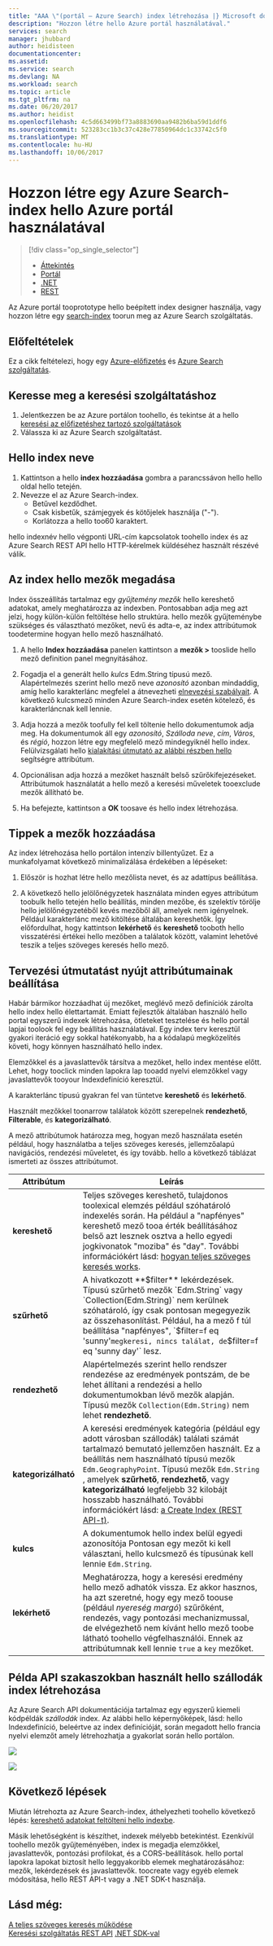 ```yaml
---
title: "AAA \"(portál – Azure Search) index létrehozása |} Microsoft dokumentumok\""
description: "Hozzon létre hello Azure portál használatával."
services: search
manager: jhubbard
author: heidisteen
documentationcenter: 
ms.assetid: 
ms.service: search
ms.devlang: NA
ms.workload: search
ms.topic: article
ms.tgt_pltfrm: na
ms.date: 06/20/2017
ms.author: heidist
ms.openlocfilehash: 4c5d663499bf73a8883690aa9482b6ba59d1ddf6
ms.sourcegitcommit: 523283cc1b3c37c428e77850964dc1c33742c5f0
ms.translationtype: MT
ms.contentlocale: hu-HU
ms.lasthandoff: 10/06/2017
---
```

# <a name="create-an-azure-search-index-using-hello-azure-portal"></a>Hozzon létre egy Azure Search-index hello Azure portál használatával
> [!div class="op_single_selector"]
> * [Áttekintés](search-what-is-an-index.md)
> * [Portál](search-create-index-portal.md)
> * [.NET](search-create-index-dotnet.md)
> * [REST](search-create-index-rest-api.md)
> 
> 

Az Azure portál tooprototype hello beépített index designer használja, vagy hozzon létre egy [search-index](search-what-is-an-index.md) toorun meg az Azure Search szolgáltatás. 

## <a name="prerequisites"></a>Előfeltételek

Ez a cikk feltételezi, hogy egy [Azure-előfizetés](https://azure.microsoft.com/pricing/free-trial/?WT.mc_id=A261C142F) és [Azure Search szolgáltatás](search-create-service-portal.md).  

## <a name="find-your-search-service"></a>Keresse meg a keresési szolgáltatáshoz
1. Jelentkezzen be az Azure portálon toohello, és tekintse át a hello [keresési az előfizetéshez tartozó szolgáltatások](https://portal.azure.com/#blade/HubsExtension/BrowseResourceBlade/resourceType/Microsoft.Search%2FsearchServices)
2. Válassza ki az Azure Search szolgáltatást.

## <a name="name-hello-index"></a>Hello index neve

1. Kattintson a hello **index hozzáadása** gombra a parancssávon hello hello oldal hello tetején.
2. Nevezze el az Azure Search-index. 
   * Betűvel kezdődhet.
   * Csak kisbetűk, számjegyek és kötőjelek használja ("-").
   * Korlátozza a hello too60 karaktert.

  hello indexnév hello végponti URL-cím kapcsolatok toohello index és az Azure Search REST API hello HTTP-kérelmek küldéséhez használt részévé válik.

## <a name="define-hello-fields-of-your-index"></a>Az index hello mezők megadása

Index összeállítás tartalmaz egy *gyűjtemény mezők* hello kereshető adatokat, amely meghatározza az indexben. Pontosabban adja meg azt jelzi, hogy külön-külön feltöltése hello struktúra. hello mezők gyűjteménybe szükséges és választható mezőket, nevű és adta-e, az index attribútumok toodetermine hogyan hello mező használható.

1. A hello **Index hozzáadása** panelen kattintson a **mezők >** tooslide hello mező definition panel megnyitásához. 

2. Fogadja el a generált hello *kulcs* Edm.String típusú mező. Alapértelmezés szerint hello mező neve *azonosító* azonban mindaddig, amíg hello karakterlánc megfelel a átnevezheti [elnevezési szabályait](https://docs.microsoft.com/rest/api/searchservice/Naming-rules). A következő kulcsmező minden Azure Search-index esetén kötelező, és karakterláncnak kell lennie.

3. Adja hozzá a mezők toofully fel kell töltenie hello dokumentumok adja meg. Ha dokumentumok áll egy *azonosító*, *Szálloda neve*, *cím*, *Város*, és *régió*, hozzon létre egy megfelelő mező mindegyiknél hello index. Felülvizsgálati hello [kialakítási útmutató az alábbi részben hello](#design) segítségre attribútum.

4. Opcionálisan adja hozzá a mezőket használt belső szűrőkifejezéseket. Attribútumok használatát a hello mező a keresési műveletek tooexclude mezők állítható be.

5. Ha befejezte, kattintson a **OK** toosave és hello index létrehozása.

## <a name="tips-for-adding-fields"></a>Tippek a mezők hozzáadása

Az index létrehozása hello portálon intenzív billentyűzet. Ez a munkafolyamat következő minimalizálása érdekében a lépéseket:

1. Először is hozhat létre hello mezőlista nevet, és az adattípus beállítása.

2. A következő hello jelölőnégyzetek használata minden egyes attribútum toobulk hello tetején hello beállítás, minden mezőbe, és szelektív törölje hello jelölőnégyzetéből kevés mezőből áll, amelyek nem igényelnek. Például karakterlánc mező kitöltése általában kereshetők. Így előfordulhat, hogy kattintson **lekérhető** és **kereshető** tooboth hello visszatérési értékei hello mezőben a találatok között, valamint lehetővé teszik a teljes szöveges keresés hello mező. 

<a name="design"></a>
## <a name="design-guidance-for-setting-attributes"></a>Tervezési útmutatást nyújt attribútumainak beállítása

Habár bármikor hozzáadhat új mezőket, meglévő mező definíciók zárolta hello index hello élettartamát. Emiatt fejlesztők általában használó hello portal egyszerű indexek létrehozása, ötleteket tesztelése és hello portál lapjai toolook fel egy beállítás használatával. Egy index terv keresztül gyakori iteráció egy sokkal hatékonyabb, ha a kódalapú megközelítés követi, hogy könnyen használható hello index.

Elemzőkkel és a javaslattevők társítva a mezőket, hello index mentése előtt. Lehet, hogy tooclick minden lapokra lap tooadd nyelvi elemzőkkel vagy javaslattevők tooyour Indexdefiníció keresztül.

A karakterlánc típusú gyakran fel van tüntetve **kereshető** és **lekérhető**.

Használt mezőkkel toonarrow találatok között szerepelnek **rendezhető**, **Filterable**, és **kategorizálható**.

A mező attribútumok határozza meg, hogyan mező használata esetén például, hogy használatba a teljes szöveges keresés, jellemzőalapú navigációs, rendezési műveletet, és így tovább. hello a következő táblázat ismerteti az összes attribútumot.

|Attribútum|Leírás|  
|---------------|-----------------|  
|**kereshető**|Teljes szöveges kereshető, tulajdonos toolexical elemzés például szóhatároló indexelés során. Ha például a "napfényes" kereshető mező tooa érték beállításához belső azt lesznek osztva a hello egyedi jogkivonatok "moziba" és "day". További információkért lásd: [hogyan teljes szöveges keresés works](search-lucene-query-architecture.md).|  
|**szűrhető**|A hivatkozott **$filter** lekérdezések. Típusú szűrhető mezők `Edm.String` vagy `Collection(Edm.String)` nem kerülnek szóhatároló, így csak pontosan megegyezik az összehasonlítást. Például, ha a mező f túl beállítása "napfényes", `$filter=f eq 'sunny'` megkeresi, nincs találat, de `$filter=f eq 'sunny day'` lesz. |  
|**rendezhető**|Alapértelmezés szerint hello rendszer rendezése az eredmények pontszám, de be lehet állítani a rendezési a hello dokumentumokban lévő mezők alapján. Típusú mezők `Collection(Edm.String)` nem lehet **rendezhető**. |  
|**kategorizálható**|A keresési eredmények kategória (például egy adott városban szállodák) találati számát tartalmazó bemutató jellemzően használt. Ez a beállítás nem használható típusú mezők `Edm.GeographyPoint`. Típusú mezők `Edm.String` , amelyek **szűrhető**, **rendezhető**, vagy **kategorizálható** legfeljebb 32 kilobájt hosszabb használható. További információkért lásd: [a Create Index (REST API-t)](https://docs.microsoft.com/rest/api/searchservice/create-index).|  
|**kulcs**|A dokumentumok hello index belül egyedi azonosítója Pontosan egy mezőt ki kell választani, hello kulcsmező és típusúnak kell lennie `Edm.String`.|  
|**lekérhető**|Meghatározza, hogy a keresési eredmény hello mező adhatók vissza. Ez akkor hasznos, ha azt szeretné, hogy egy mező toouse (például *nyereség margó*) szűrőként, rendezés, vagy pontozási mechanizmussal, de elvégezhető nem kívánt hello mező toobe látható toohello végfelhasználói. Ennek az attribútumnak kell lennie `true` a `key` mezőket.|  

## <a name="create-hello-hotels-index-used-in-example-api-sections"></a>Példa API szakaszokban használt hello szállodák index létrehozása

Az Azure Search API dokumentációja tartalmaz egy egyszerű kiemeli kódpéldák *szállodák* index. Az alábbi hello képernyőképek, lásd: hello Indexdefiníció, beleértve az index definícióját, során megadott hello francia nyelvi elemzőt amely létrehozhatja a gyakorlat során hello portálon.

![](./media/search-create-index-portal/field-definitions.png)

![](./media/search-create-index-portal/set-analyzer.png)

## <a name="next-steps"></a>Következő lépések

Miután létrehozta az Azure Search-index, áthelyezheti toohello következő lépés: [kereshető adatokat feltölteni hello indexbe](search-what-is-data-import.md).

Másik lehetőségként is készíthet, indexek mélyebb betekintést. Ezenkívül toohello mezők gyűjteményében, index is megadja elemzőkkel, javaslattevők, pontozási profilokat, és a CORS-beállítások. hello portal lapokra lapokat biztosít hello leggyakoribb elemek meghatározásához: mezők, lekérdezések és javaslattevők. toocreate vagy egyéb elemek módosítása, hello REST API-t vagy a .NET SDK-t használja.

## <a name="see-also"></a>Lásd még:

 [A teljes szöveges keresés működése](search-lucene-query-architecture.md)  
 [Keresési szolgáltatás REST API](https://docs.microsoft.com/rest/api/searchservice/) [.NET SDK-val](https://docs.microsoft.com/dotnet/api/overview/azure/search?view=azure-dotnet)

